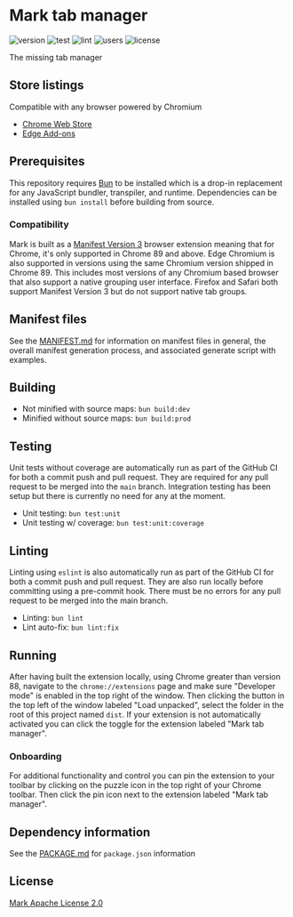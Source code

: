 # Mark tab manager

![version](https://img.shields.io/github/package-json/v/bradcush/mark-tab-manager)
![test](https://img.shields.io/github/actions/workflow/status/bradcush/mark-tab-manager/test.yml?branch=main&label=test)
![lint](https://img.shields.io/github/actions/workflow/status/bradcush/mark-tab-manager/lint.yml?branch=main&label=lint)
![users](https://img.shields.io/chrome-web-store/users/filgplhfalgafolkffphilkgckdgnona)
![license](https://img.shields.io/github/license/bradcush/mark-tab-manager)

The missing tab manager

## Store listings

Compatible with any browser powered by Chromium

- [Chrome Web Store](https://chrome.google.com/webstore/detail/mark-tab-manager/filgplhfalgafolkffphilkgckdgnona)
- [Edge Add-ons](https://microsoftedge.microsoft.com/addons/detail/honey/kipehcooiafbjodbhddcmhpcgfoafpjm)

## Prerequisites

This repository requires [Bun](https://bun.sh/) to be installed which is a
drop-in replacement for any JavaScript bundler, transpiler, and runtime.
Dependencies can be installed using `bun install` before building from source.

### Compatibility

Mark is built as a [Manifest Version 3](https://developer.chrome.com/docs/extensions/mv3/intro/)
browser extension meaning that for Chrome, it's only supported in Chrome 89 and
above. Edge Chromium is also supported in versions using the same Chromium
version shipped in Chrome 89. This includes most versions of any Chromium based
browser that also support a native grouping user interface. Firefox and Safari
both support Manifest Version 3 but do not support native tab groups.

## Manifest files

See the [MANIFEST.md](meta/manifest/MANIFEST.md) for information on
manifest files in general, the overall manifest generation process, and
associated generate script with examples.

## Building

- Not minified with source maps: `bun build:dev`
- Minified without source maps: `bun build:prod`

## Testing

Unit tests without coverage are automatically run as part of the GitHub CI for
both a commit push and pull request. They are required for any pull request to
be merged into the `main` branch. Integration testing has been setup but there
is currently no need for any at the moment.

- Unit testing: `bun test:unit`
- Unit testing w/ coverage: `bun test:unit:coverage`

## Linting

Linting using `eslint` is also automatically run as part of the GitHub CI for
both a commit push and pull request. They are also run locally before
committing using a pre-commit hook. There must be no errors for any pull
request to be merged into the main branch.

- Linting: `bun lint`
- Lint auto-fix: `bun lint:fix`

## Running

After having built the extension locally, using Chrome greater than version 88,
navigate to the `chrome://extensions` page and make sure "Developer mode" is
enabled in the top right of the window. Then clicking the button in the top
left of the window labeled "Load unpacked", select the folder in the root of
this project named `dist`. If your extension is not automatically activated you
can click the toggle for the extension labeled "Mark tab manager".

### Onboarding

For additional functionality and control you can pin the extension to your
toolbar by clicking on the puzzle icon in the top right of your Chrome toolbar.
Then click the pin icon next to the extension labeled "Mark tab manager".

## Dependency information

See the [PACKAGE.md](PACKAGE.md) for `package.json` information

## License

[Mark Apache License 2.0](LICENSE)
